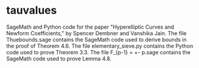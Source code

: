 # tauvalues

SageMath and Python code for the paper "Hyperelliptic Curves and Newform Coefficients," by Spencer Dembner and Vanshika Jain. The file Thuebounds.sage contains the SageMath code used to derive bounds in the proof of Theorem 4.6. The file elementary_sieve.py contains the Python code used to prove Theorem 3.3. The file F_{p-1} = +- p.sage contains the SageMath code used to prove Lemma 4.8.
